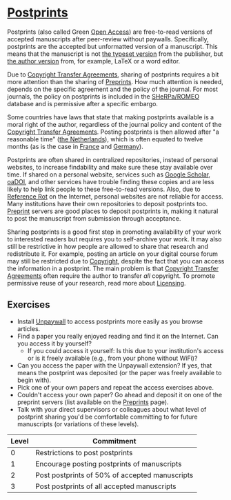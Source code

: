 # [Postprints](https://github.com/libscie/now-boarding/edit/master/content/postprints.md)

<div id='container'>
  <div id='col1'>

Postprints (also called Green [Open Access](open-access.md)) are free-to-read versions of accepted manuscripts after peer-review without paywalls. Specifically, postprints are the accepted but unformatted version of a manuscript. This means that the manuscript is not [the typeset version](../assets/figs/postprints-typeset.png) from the publisher, but [the author version](../assets/figs/postprints-author.png) from, for example, LaTeX or a word editor.

Due to [Copyright Transfer Agreements](copyright-transfer-agreements.md), sharing of postprints requires a bit more attention than the sharing of [Preprints](preprints.md). How much attention is needed, depends on the specific agreement and the policy of the journal. For most journals, the policy on postprints is included in the [SHeRPa/ROMEO](http://www.sherpa.ac.uk/romeo/index.php) database and is permissive after a specific embargo.

Some countries have laws that state that making postprints available is a moral right of the author, regardless of the journal policy and content of the [Copyright Transfer Agreements](copyright-transfer-agreements.md). Posting postprints is then allowed after "a reasonable time" ([the Netherlands](http://wetten.overheid.nl/jci1.3:c:BWBR0001886&hoofdstuk=Ia&artikel=25fa&z=2017-09-01&g=2017-09-01)), which is often equated to twelve months (as is the case in [France](http://web.archive.org/web/20171121112449/https://www.openaire.eu/france-final-text-of-the-law-for-oa-has-been-adopted) and [Germany](https://www.gesetze-im-internet.de/englisch_urhg/englisch_urhg.html#p0241)).

Postprints are often shared in centralized repositories, instead of personal websites, to increase findability and make sure these stay available over time. If shared on a personal website, services such as [Google Scholar](https://scholar.google.com), [oaDOI](https://oadoi.org), and other services have trouble finding these copies and are less likely to help link people to these free-to-read versions. Also, due to [Reference Rot](reference-rot.md) on the Internet, personal websites are not reliable for access. Many institutions have their own repositories to deposit postprints too. [Preprint](preprints.md) servers are good places to deposit postprints in, making it natural to post the manuscript from submission through acceptance.

Sharing postprints is a good first step in promoting availability of your work to interested readers but requires you to self-archive your work. It may also still be restrictive in how people are allowed to share that research and redistribute it. For example, posting an article on your digital course forum may still be restricted due to [Copyright](copyright.md), despite the fact that you can access the information in a postprint. The main problem is that [Copyright Transfer Agreements](copyright-transfer-agreements.md) often require the author to transfer *all* copyright. To promote permissive reuse of your research, read more about [Licensing](licensing.md).
</div>

<div id='col2'>

## Exercises

* Install [Unpaywall](http://unpaywall.org/) to access postprints more easily as you browse articles.
* Find a paper you really enjoyed reading and find it on the Internet. Can you access it by yourself?
	* If you could access it yourself: Is this due to your institution's access or is it freely available (e.g., from your phone without WiFi)?
* Can you access the paper with the Unpaywall extension? If yes, that means the postprint was deposited (or the paper was freely available to begin with).
* Pick one of your own papers and repeat the access exercises above.
* Couldn't access your own paper? Go ahead and deposit it on one of the preprint servers (list available on the [Preprints](preprints.md) page).
* Talk with your direct supervisors or colleagues about what level of postprint sharing you'd be comfortable committing to for future manuscripts (or variations of these levels).

| Level | Commitment                                                        |
|-------|-------------------------------------------------------------------|
| 0     | Restrictions to post postprints                                   |
| 1     | Encourage posting postprints of manuscripts                       |
| 2     | Post postprints of 50% of accepted manuscripts                    |
| 3     | Post postprints of all accepted manuscripts                       |

</div>
</div>